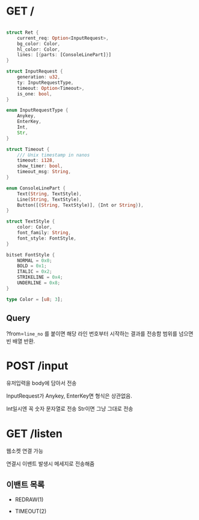 # GET /

```rust

struct Ret {
    current_req: Option<InputRequest>,
    bg_color: Color,
    hl_color: Color,
    lines: [{parts: [ConsoleLinePart]}]
}

struct InputRequest {
    generation: u32,
    ty: InputRequestType,
    timeout: Option<Timeout>,
    is_one: bool,
}

enum InputRequestType {
    Anykey,
    EnterKey,
    Int,
    Str,
}

struct Timeout {
    /// Unix timestamp in nanos
    timeout: i128,
    show_timer: bool,
    timeout_msg: String,
}

enum ConsoleLinePart {
    Text(String, TextStyle),
    Line(String, TextStyle),
    Button([(String, TextStyle)], {Int or String}),
}

struct TextStyle {
    color: Color,
    font_family: String,
    font_style: FontStyle,
}

bitset FontStyle {
    NORMAL = 0x0;
    BOLD = 0x1;
    ITALIC = 0x2;
    STRIKELINE = 0x4;
    UNDERLINE = 0x8;
}

type Color = [u8; 3];

```

## Query

?from=`line_no` 를 붙이면 해당 라인 번호부터 시작하는 결과를 전송함 범위를 넘으면 빈 배열 반환.

# POST /input

유저입력을 body에 담아서 전송

InputRequest가 Anykey, EnterKey면 형식은 상관없음.

Int일시엔 꼭 숫자 문자열로 전송 Str이면 그냥 그대로 전송

# GET /listen

웹소켓 연결 가능

연결시 이밴트 발생시 메세지로 전송해줌

## 이밴트 목록

* REDRAW(1)

* TIMEOUT(2)
